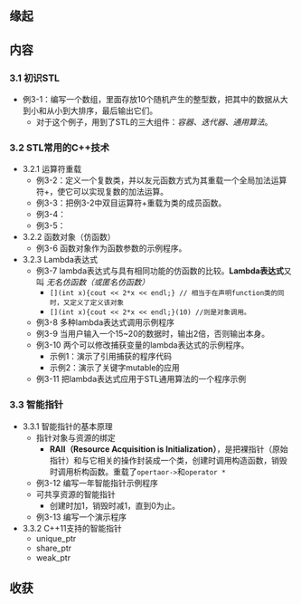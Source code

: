 ##  缘起

##  内容
###  3.1 初识STL
+ 例3-1：编写一个数组，里面存放10个随机产生的整型数，把其中的数据从大到小和从小到大排序，最后输出它们。
    + 对于这个例子，用到了STL的三大组件：*容器、迭代器、通用算法*。

###  3.2 STL常用的C++技术
+ 3.2.1 运算符重载
    + 例3-2：定义一个复数类，并以友元函数方式为其重载一个全局加法运算符+，使它可以实现复数的加法运算。
    + 例3-3：把例3-2中双目运算符+重载为类的成员函数。
    + 例3-4：
    + 例3-5： 
+ 3.2.2 函数对象（仿函数）
    + 例3-6 函数对象作为函数参数的示例程序。
+ 3.2.3 Lambda表达式
    + 例3-7 lambda表达式与具有相同功能的仿函数的比较。**Lambda表达式**又叫 *无名仿函数（或匿名仿函数）*
        + `[](int x){cout << 2*x << endl;} // 相当于在声明function类的同时，又定义了定义该对象`
        + `[](int x){cout << 2*x << endl;}(10) //则是对象调用。`
    + 例3-8 多种lambda表达式调用示例程序  
    + 例3-9 当用户输入一个15~20的数据时，输出2倍，否则输出本身。
    + 例3-10 两个可以修改捕获变量的lambda表达式的示例程序。
        + 示例1：演示了引用捕获的程序代码
        + 示例2：演示了关键字mutable的应用
    + 例3-11 把lambda表达式应用于STL通用算法的一个程序示例

### 3.3 智能指针
+ 3.3.1 智能指针的基本原理
    + 指针对象与资源的绑定
        + **RAII（Resource Acquisition is Initialization）**，是把裸指针（原始指针）和与它相关的操作封装成一个类，创建时调用构造函数，销毁时调用析构函数。重载了`opertaor->`和`operator *`
    + 例3-12 编写一年智能指针示例程序
    + 可共享资源的智能指针
        + 创建时加1，销毁时减1，直到0为止。
    + 例3-13 编写一个演示程序
+ 3.3.2 C++11支持的智能指针
    + unique_ptr
    + share_ptr
    + weak_ptr

##  收获





